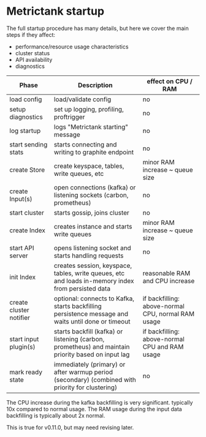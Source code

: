 # Metrictank startup

The full startup procedure has many details, but here we cover the main steps if they affect:

* performance/resource usage characteristics
* cluster status
* API availability
* diagnostics


| Phase                   | Description                                                                                        | effect on CPU / RAM                 |
| ----------------------- | -------------------------------------------------------------------------------------------------- | ----------------------------------- |
| load config             | load/validate config                                                                               | no                                  |
| setup diagnostics       | set up logging, profiling, proftrigger                                                             | no                                  |
| log startup             | logs "Metrictank starting" message                                                                 | no                                  |
| start sending stats     | starts connecting and writing to graphite endpoint                                                 | no                                  |
| create Store            | create keyspace, tables, write queues, etc                                                         | minor RAM increase ~ queue size     |
| create Input(s)         | open connections (kafka) or listening sockets (carbon, prometheus)                                 | no                                  |
| start cluster           | starts gossip, joins cluster                                                                       | no                                  |
| create Index            | creates instance and starts write queues                                                           | minor RAM increase ~ queue size     |
| start API server        | opens listening socket and starts handling requests                                                | no                                  |
| init Index              | creates session, keyspace, tables, write queues, etc and loads in-memory index from persisted data | reasonable RAM and CPU increase                    |
| create cluster notifier | optional: connects to Kafka, starts backfilling persistence message and waits until done or timeout| if backfilling: above-normal CPU, normal RAM usage |
| start input plugin(s)   | starts backfill (kafka) or listening (carbon, prometheus) and maintain priority based on input lag | if backfilling: above-normal CPU and RAM usage     |
| mark ready state        | immediately (primary) or after warmup period (secondary) (combined with priority for clustering)   | no                                                 |

The CPU increase during the kafka backfilling is very significant. typically 10x compared to normal usage.
The RAM usage during the input data backfilling is typically about 2x normal.

This is true for v0.11.0, but may need revising later.

